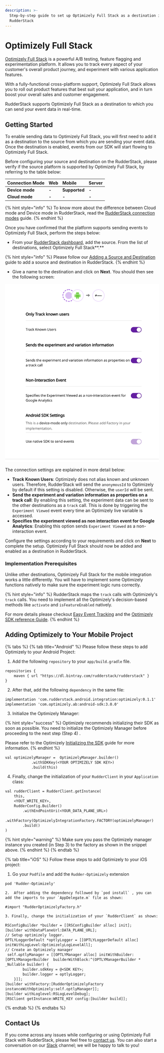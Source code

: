 ```yaml
---
description: >-
  Step-by-step guide to set up Optimizely Full Stack as a destination in
  RudderStack
---
```


# Optimizely Full Stack

[Optimizely Full Stack](https://www.optimizely.com/products/full-stack/) is a powerful A/B testing, feature flagging and experimentation platform. It allows you to track every aspect of your customer's overall product journey, and experiment with various application features. 

With a fully-functional cross-platform support, Optimizely Full Stack allows you to roll out product features that best suit your application, and in turn boost your overall sales and customer engagement.

RudderStack supports Optimizely Full Stack as a destination to which you can send your event data in real-time.

## Getting Started

To enable sending data to Optimizely Full Stack, you will first need to add it as a destination to the source from which you are sending your event data. Once the destination is enabled, events from our SDK will start flowing to Optimizely Full Stack. 

Before configuring your source and destination on the RudderStack, please verify if the source platform is supported by Optimizely Full Stack, by referring to the table below:

| **Connection Mode** | **Web** | **Mobile** | **Server** |
| :--- | :--- | :--- | :--- |
| **Device mode** | **-** | **Supported** | **-** |
| **Cloud mode** | **-** | **-** | **-** |

{% hint style="info" %}
To know more about the difference between Cloud mode and Device mode in RudderStack, read the [RudderStack connection modes](https://docs.rudderstack.com/get-started/rudderstack-connection-modes) guide.
{% endhint %}

Once you have confirmed that the platform supports sending events to Optimizely Full Stack, perform the steps below:

* From your [RudderStack dashboard](https://app.rudderlabs.com/), add the source. From the list of destinations, select Optimizely Full Stack**.**

{% hint style="info" %}
Please follow our [Adding a Source and Destination](https://docs.rudderstack.com/getting-started/adding-source-and-destination-rudderstack) guide to add a source and destination in RudderStack.
{% endhint %}

* Give a name to the destination and click on **Next**. You should then see the following screen:

![Connection Settings for Optimizely Full Stack](../.gitbook/assets/image.png)

The connection settings are explained in more detail below:

* **Track Known Users**: Optimizely does not alias known and unknown users. Therefore, RudderStack will send the `anonymousId` to Optimizely by default if this setting is disabled. Otherwise, the `userId` will be sent.
* **Send the  experiment and variation information as properties on a track call**: By enabling this setting, the experiment data can be sent to the other destinations as a `track` call. This is done by triggering the `Experiment Viewed` event every time an Optimizely live variable is accessed.
*  **Specifies the experiment viewed as non interaction event for Google Analytics**: Enabling this option sends `Experiment Viewed` as a non-interaction event.

Configure the settings according to your requirements and click on **Next** to complete the setup. Optimizely Full Stack should now be added and enabled as a destination in RudderStack.

### Implementation Prerequisites <a id="implementation-prerequisite"></a>

Unlike other destinations, Optimizely Full Stack for the mobile integration works a little differently. You will have to implement some Optimizely functions natively to make sure the experiment logic runs correctly.

{% hint style="info" %}
RudderStack maps the `track` calls with Optimizely's `track` calls. You need to implement all the Optimizely's decision-based methods like `activate` and `isFeatureEnabled` natively. 

For more details please checkout [Easy Event Tracking](https://blog.optimizely.com/2019/02/26/introducing-easy-event-tracking-the-easier-way-to-understand-and-optimize-the-customer-journey/) and the [Optimizely SDK reference Guide](https://docs.developers.optimizely.com/full-stack/docs/sdk-reference-guides#section-ios-and-tvos). 
{% endhint %}

## Adding Optimizely to Your Mobile Project

{% tabs %}
{% tab title="Android" %}
Please follow these steps to add Optimizely to your Android Project:

1. Add the following `repository` to your `app/build.gradle` file.

```text
repositories {
    maven { url "https://dl.bintray.com/rudderstack/rudderstack" }
}
```

   2.   After that, add the following `dependency` in the same file:

```text
implementation 'com.rudderstack.android.integration:optimizely:0.1.1'
implementation 'com.optimizely.ab:android-sdk:3.0.0'
```

  3. Initialize the Optimizely Manager:

{% hint style="success" %}
Optimizely recommends initializing their SDK as soon as possible. You need to initialize the Optimizely Manager before proceeding to the next step \(Step 4\) . 

Please refer to the Optimizely [Initializing the SDK](https://docs.developers.optimizely.com/full-stack/docs/initialize-sdk-android) guide for more information.
{% endhint %}

```text
val optimizelyManager =  OptimizelyManager.builder()
            .withSDKKey(<YOUR OPTIMIZELY SDK KEY>)
            .build(this)
```

  4. Finally, change the initialization of your `RudderClient` in your `Application` class:

```text
val rudderClient = RudderClient.getInstance(
    this,
    <YOUT_WRITE_KEY>,
    RudderConfig.Builder()
        .withEndPointUri(<YOUR_DATA_PLANE_URL>)
        .withFactory(OptimizelyIntegrationFactory.FACTORY(optimizelyManager)
        .build()
)
```

{% hint style="warning" %}
Make sure you pass the Optimizely manager instance you created \(in Step 3\) to the factory as shown in the snippet above.
{% endhint %}
{% endtab %}

{% tab title="iOS" %}
Follow these steps to add Optimizely to your iOS project:

1. Go your `Podfile` and add the `Rudder-Optimizely` extension

```text
pod 'Rudder-Optimizely'
```

    2.  After adding the dependency followed by `pod install` , you can add the imports to your `AppDelegate.m` file as shown:  


```text
#import "RudderOptimizelyFactory.h"
```

    3. Finally, change the initialization of your `RudderClient` as shown:

```text
RSConfigBuilder *builder = [[RSConfigBuilder alloc] init];
[builder withDataPlaneUrl:DATA_PLANE_URL];
// Setup optimizely logger.
OPTLYLoggerDefault *optlyLogger = [[OPTLYLoggerDefault alloc] initWithLogLevel:OptimizelyLogLevelAll];
// Create an Optimizely manager
 self.optlyManager = [[OPTLYManager alloc] initWithBuilder:[OPTLYManagerBuilder  builderWithBlock:^(OPTLYManagerBuilder * _Nullable builder) {
        builder.sdkKey = @<SDK KEY>;
        builder.logger = optlyLogger;
    }]];  
[builder withFactory:[RudderOptimizelyFactory instanceWithOptimizely:self.optlyManager]];
[builder withLoglevel:RSLogLevelDebug];
[RSClient getInstance:WRITE_KEY config:[builder build]];
```
{% endtab %}
{% endtabs %}

## Contact Us

If you come across any issues while configuring or using Optimizely Full Stack with RudderStack, please feel free to [contact us](mailto:%20contact@rudderstack.com). You can also start a conversation on our [Slack](https://resources.rudderstack.com/join-rudderstack-slack) channel; we will be happy to talk to you!

